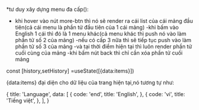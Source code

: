 \*tư duy xây dựng menu đa cấp():

-   khi hover vào nút more-btn thì nó sẽ render ra cái list của cái mảng đầu tiên(cả cái menu là phần tử đầu tiên của 1 cái mảng)
    -khi bấm vào English 1 cái thì đó là 1 menu khác(cả menu khác thì push nó vào làm phần tử số 2 của mảng)
    -nếu có cấp 3 nữa thì sẽ tiếp tục push vào làm phần tử số 3 của mảng
    -và tại thời điểm hiện tại thì luôn render phần tử cuối cùng của mảng
    -khi bấm nút back thì chỉ cần xóa phần tử cuối mảng

const [history,setHistory] =useState([{data:items}])

{data:items} đại diện cho dữ liệu của trang hiện tại,nó tương tự như:

{
title: 'Language',
data: [
{
code: 'end',
title: 'English',
},
{
code: 'vi',
title: 'Tiếng việt',
},
],
}
